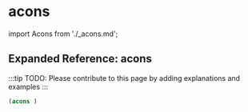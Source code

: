 # acons

import Acons from './_acons.md';

<Acons />

## Expanded Reference: acons

:::tip
TODO: Please contribute to this page by adding explanations and examples
:::

```lisp
(acons )
```
